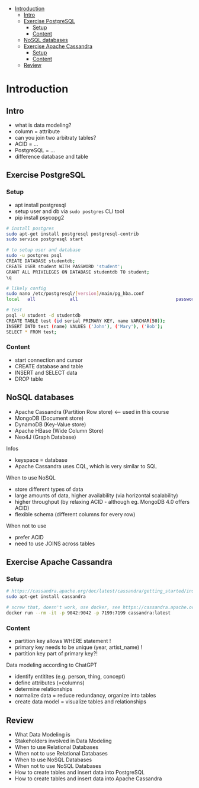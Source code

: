 - [Introduction](#introduction)
  - [Intro](#intro)
  - [Exercise PostgreSQL](#exercise-postgresql)
    - [Setup](#setup)
    - [Content](#content)
  - [NoSQL databases](#nosql-databases)
  - [Exercise Apache Cassandra](#exercise-apache-cassandra)
    - [Setup](#setup-1)
    - [Content](#content-1)
  - [Review](#review)


# Introduction

## Intro 

- what is data modeling?
- column = attribute
- can you join two arbitraty tables?
- ACID = ...
- PostgreSQL = ...
- difference database and table

## Exercise PostgreSQL 

### Setup

- apt install postgresql
- setup user and db via `sudo postgres` CLI tool
- pip install psycopg2

```bash
# install postgres
sudo apt-get install postgresql postgresql-contrib
sudo service postgresql start

# to setup user and database
sudo -u postgres psql
CREATE DATABASE studentdb;
CREATE USER student WITH PASSWORD 'student';
GRANT ALL PRIVILEGES ON DATABASE studentdb TO student;
\q

# likely config
sudo nano /etc/postgresql/[version]/main/pg_hba.conf
local   all             all                                     password

# test
psql -U student -d studentdb
CREATE TABLE test (id serial PRIMARY KEY, name VARCHAR(50));
INSERT INTO test (name) VALUES ('John'), ('Mary'), ('Bob');
SELECT * FROM test;
```

### Content

- start connection and cursor
- CREATE database and table
- INSERT and SELECT data
- DROP table

## NoSQL databases

- Apache Cassandra (Partition Row store) <-- used in this course
- MongoDB (Document store)
- DynamoDB (Key-Value store)
- Apache HBase (Wide Column Store)
- Neo4J (Graph Database)

Infos
- keyspace = database
- Apache Cassandra uses CQL, which is very similar to SQL

When to use NoSQL 
- store different types of data
- large amounts of data, higher availability (via horizontal scalability)
- higher throughput (by relaxing ACID - although eg. MongoDB 4.0 offers ACID)
- flexible schema (different columns for every row)

When not to use
- prefer ACID
- need to use JOINS across tables

## Exercise Apache Cassandra

### Setup 

```bash
# https://cassandra.apache.org/doc/latest/cassandra/getting_started/installing.html
sudo apt-get install cassandra

# screw that, doesn't work, use docker, see https://cassandra.apache.org/_/quickstart.html
docker run --rm -it -p 9042:9042 -p 7199:7199 cassandra:latest
```

### Content

- partition key allows WHERE statement !
- primary key needs to be unique (year, artist_name) !
- partition key part of primary key?!


Data modeling according to ChatGPT
- identify entitites (e.g. person, thing, concept)
- define attributes (=columns)
- determine relationships
- normalize data = reduce redundancy, organize into tables
- create data model = visualize tables and relationships

## Review

- What Data Modeling is
- Stakeholders involved in Data Modeling
- When to use Relational Databases
- When not to use Relational Databases
- When to use NoSQL Databases
- When not to use NoSQL Databases
- How to create tables and insert data into PostgreSQL
- How to create tables and insert data into Apache Cassandra

